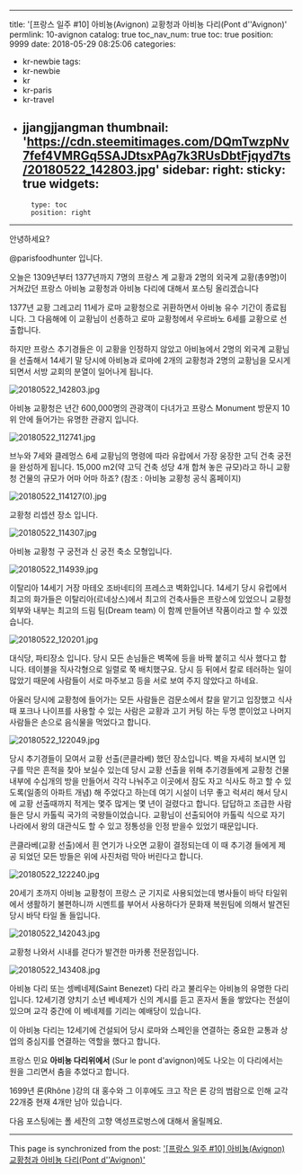 
---
title: '[프랑스 일주 #10] 아비뇽(Avignon) 교황청과 아비뇽 다리(Pont d''Avignon)'
permlink: 10-avignon
catalog: true
toc_nav_num: true
toc: true
position: 9999
date: 2018-05-29 08:25:06
categories:
- kr-newbie
tags:
- kr-newbie
- kr
- kr-paris
- kr-travel
- jjangjjangman
thumbnail: 'https://cdn.steemitimages.com/DQmTwzpNv7fef4VMRGq5SAJDtsxPAg7k3RUsDbtFjqyd7ts/20180522_142803.jpg'
sidebar:
    right:
        sticky: true
widgets:
    -
        type: toc
        position: right
---


안녕하세요?

@parisfoodhunter 입니다.

오늘은 1309년부터 1377년까지 7명의 프랑스 계 교황과 2명의 외국계 교황(총9명)이 거쳐갔던 프랑스 아비뇽 교황청과  아비뇽 다리에 대해서 포스팅 올리겠습니다 

1377년  교황 그레고리 11세가 로마 교황청으로 귀환하면서 아비뇽 유수 기간이 종료됩니다. 그 다음해에 이 교황님이 선종하고 로마 교황청에서 우르바노 6세를 교황으로 선출합니다.

하지만 프랑스 추기경들은 이 교황을 인정하지 않았고 아비뇽에서 2명의 외국계 교황님을 선출해서 14세기 말 당시에 아비뇽과 로마에 2개의 교황청과 2명의 교황님을 모시게 되면서 서방 교회의 분열이 일어나게 됩니다. 

![20180522_142803.jpg](https://cdn.steemitimages.com/DQmTwzpNv7fef4VMRGq5SAJDtsxPAg7k3RUsDbtFjqyd7ts/20180522_142803.jpg)

아비뇽 교황청은 년간 600,000명의 관광객이 다녀가고 프랑스 Monument 방문지 10위 안에 들어가는 유명한 관광지 입니다.

![20180522_112741.jpg](https://cdn.steemitimages.com/DQmfY53e9HmoVTMas8Lu7gz9NbW9aZfBjgwqpfrxAYZUh3D/20180522_112741.jpg)

브누와 7세와 클레멍스 6세 교황님의 명령에 따라 유랍에서 가장 웅장한 고딕 건축 궁전을 완성하게 됩니다.
15,000 m2(약 고딕 건축 성당 4개 합쳐 놓은 규모)라고 하니 교황청 건물의 규모가 어마 어마 하죠?
(참조 : 아비뇽 교황청 공식 홈페이지)

![20180522_114127(0).jpg](https://cdn.steemitimages.com/DQmezK2ib7WB4JNrTYphQFdUPr1zQGCTvdPso8YEusXNr5p/20180522_114127(0).jpg)

교황청 리셉션 장소 입니다.  

![20180522_114307.jpg](https://cdn.steemitimages.com/DQmdTCDXdBeGLGynj4MjaM5AXJDiwXB2GWzTmMiiYBNxGCb/20180522_114307.jpg)

아비뇽 교황청 구 궁전과 신 궁전 축소 모형입니다.

![20180522_114939.jpg](https://cdn.steemitimages.com/DQmQnVGAGq9hDhQ6R9DV1zdHEzUdrdwh7mJpfEcPtJ7T6Nq/20180522_114939.jpg)

이탈리아 14세기 거장 마테오 조바네티의 프레스코 벽화입니다.
14세기 당시 유럽에서 최고의 화가들은 이탈리아(르네상스)에서 최고의 건축사들은 프랑스에 있었으니
교황청 외부와 내부는 최고의 드림 팀(Dream team)
이 함께 만들어낸 작품이라고 할 수 있겠습니다.

![20180522_120201.jpg](https://cdn.steemitimages.com/DQmbzUyzZqA4em11MydccVN8KAuUwfsHu9K2gyniauMFhVW/20180522_120201.jpg)

대식당, 파티장소 입니다. 당시 모든 손님들은 벽쪽에 등을 바짝 붙히고 식사 했다고 합니다. 테이블을
직사각형으로 일렬로 쭉 배치했구요. 당시 등 뒤에서 칼로 테러하는 일이 많았기 때문에 사람들이 서로 마주보고 등을 서로 보여 주지 않았다고 하네요.

아울러 당시에 교황청에 들어가는 모든 사람들은 검문소에서 칼을 맡기고 입장했고 식사때 포크나 나이프를 사용할 수 있는 사람은 교황과 고기 커팅 하는 두명 뿐이었고 나머지 사람들은 손으로 음식물을 먹었다고 합니다.

![20180522_122049.jpg](https://cdn.steemitimages.com/DQmUMBFaj8A5Z6Zk6EBKh9WJ4ArQkdipcBHAsm693AyPmzp/20180522_122049.jpg)

당시 추기경들이 모여서 교황 선출(콘클라베) 했던 장소입니다. 벽을 자세히 보시면 입구를 막은 흔적을 찾아 보실수 있는데 당시 교황 선출을 위해 추기경들에게 교황청 건물 내부에 수십개의 방을 만들어서 각각 나눠주고 이곳에서 잠도 자고 식사도 하고 할 수 있도록(일종의 아파트 개념) 해 주었다고 하는데 여기 시설이 너무 좋고 럭셔리 해서 당시에 교황 선출때까지 적게는 몇주 많게는 몇 년이 걸렸다고 합니다.
답답하고 조급한 사람들은 당시 카톨릭 국가의 국왕들이었습니다. 교황님이 선출되어야 카톨릭 식으로 자기 나라에서 왕의 대관식도 할 수 있고 정통성을 인정 받을수 있었기 때문입니다.

콘클라베(교황 선출)에서 흰 연기가 나오면 교황이 결정되는데 이 때 추기경 들에게 제공 되었던 모든 방들은 위에 사진처럼  막아 버린다고 합니다.

![20180522_122240.jpg](https://cdn.steemitimages.com/DQmV4ThJrMZHxWxZqzfq7vNvE61yJDHJPhqFS1uVaz37PuG/20180522_122240.jpg)

20세기 초까지 아비뇽 교황청이 프랑스 군 기지로 사용되었는데 병사들이 바닥 타일위에서 생활하기 불편하니까 시멘트를 부어서 사용하다가 문화재 복원팀에 의해서 발견된 당시 바닥 타일 돌 들입니다.

![20180522_142043.jpg](https://cdn.steemitimages.com/DQmSfZHZtbSA9iRPRuSzAmTBDWo8trh72hjpUXUohR9Qkb1/20180522_142043.jpg)

교황청 나와서 시내를 걷다가 발견한 마카롱 전문점입니다.

![20180522_143408.jpg](https://cdn.steemitimages.com/DQmUewexdsFoKfrSdQYQnvHmZXYrgqYGp2upmSmyYiutGE4/20180522_143408.jpg)

아비뇽 다리 또는 셍베네제(Saint Benezet) 다리 라고 불리우는 아비뇽의 유명한 다리입니다.
12세기경 양치기 소년 베네제가 신의 계시를 듣고 혼자서 돌을 쌓았다는 전설이 있으며 교각 중간에 이 베네제를 기리는 예배당이 있습니다. 

이 아비뇽 다리는 12세기에 건설되어 당시 로마와 스페인을 연결하는 중요한 교통과 상업의 중심지를 연결하는 역할을 했다고 합니다.

프랑스 민요 **아비뇽 다리위에서** (Sur le pont d'avignon)에도 나오는 이 다리에서는 원을 그리면서 춤을 추었다고 합니다.

1699년 론(Rhône )강의 대 홍수와 그 이후에도 크고 작은 론 강의 범람으로 인해 교각 22개중 현재 4개만 남아 있습니다.

다음 포스팅에는 폴 세잔의 고향 액성프로벙스에 대해서 올릴께요.

- - -

This page is synchronized from the post: ['[프랑스 일주 #10] 아비뇽(Avignon) 교황청과 아비뇽 다리(Pont d''Avignon)'](https://steemit.com/@parisfoodhunter/10-avignon)
